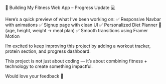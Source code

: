 🚀 Building My Fitness Web App – Progress Update 💻

Here’s a quick preview of what I’ve been working on:
✅ Responsive Navbar with animations
✅ Signup page with clean UI
✅ Personalized Diet Planner 🥗 (age, height, weight → meal plan)
✅ Smooth transitions using Framer Motion

I’m excited to keep improving this project by adding a workout tracker, protein section, and progress dashboard.

This project is not just about coding — it’s about combining fitness + technology to create something impactful.

Would love your feedback 🙌
